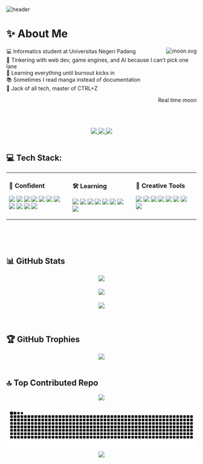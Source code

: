 ![header](https://capsule-render.vercel.app/api?type=waving&color=gradient&height=250&section=header&text=Dzaki%20Sultan%20Rabbani&fontSize=45&animation=fadeIn&fontAlignY=40&desc=Informatics%20Student%20%7C%20Web%20Dev%20Tinkerer%20%7C%20Chaos%20with%20Purpose&descSize=18&descAlignY=65)


# ✨️ About Me
<!-- <img align="right" src="files/8390-fubuki-shirakami-without-background.gif" alt="Fubuki Shirakami GIF" width="350px"> -->
<!-- real time -->
<a href="https://moon-svg.minung.dev">
  <img align="right" src="https://moon-svg.minung.dev/moon.svg?theme=basic" alt="moon.svg" />
</a>

💻 Informatics student at Universitas Negeri Padang<br>
🔧 Tinkering with web dev, game engines, and AI because I can’t pick one lane<br>
🌱 Learning everything until burnout kicks in<br>
📚 Sometimes I read manga instead of documentation<br>
🧠 Jack of all tech, master of CTRL+Z<br>
<div align="right"><p>Real time moon</p></div>
<br><br><br>

<div align="center">
  <a href="https://discordapp.com/users/823916335314632805">
    <img src="https://ziadoua.github.io/m3-Markdown-Badges/badges/Discord/discord1.svg">
  </a>
  <a href="https://www.instagram.com/dzakisultanr/">
    <img src="https://ziadoua.github.io/m3-Markdown-Badges/badges/Instagram/instagram1.svg">
  </a>
  <a href="mailto:dzakisultan012@gmail.com">
    <img src="https://ziadoua.github.io/m3-Markdown-Badges/badges/Gmail/gmail1.svg">
  </a>
</div><br>

## 💻 Tech Stack:
<table style="width: 100%;">
  <tr>
    <td style="width: 33%; vertical-align: top;">
      <h3>🧠 Confident</h3>
      <p>
        <img src="https://ziadoua.github.io/m3-Markdown-Badges/badges/C/c1.svg">
        <img src="https://ziadoua.github.io/m3-Markdown-Badges/badges/Python/python3.svg">
        <img src="https://ziadoua.github.io/m3-Markdown-Badges/badges/HTML/html1.svg">
        <img src="https://ziadoua.github.io/m3-Markdown-Badges/badges/CSS/css1.svg">
        <img src="https://ziadoua.github.io/m3-Markdown-Badges/badges/Javascript/javascript3.svg">
        <img src="https://ziadoua.github.io/m3-Markdown-Badges/badges/PHP/php2.svg">
        <img src="https://ziadoua.github.io/m3-Markdown-Badges/badges/MySQL/mysql1.svg">
        <img src="https://ziadoua.github.io/m3-Markdown-Badges/badges/Git/git1.svg">
        <img src="https://ziadoua.github.io/m3-Markdown-Badges/badges/Github/github1.svg">
        <img src="https://ziadoua.github.io/m3-Markdown-Badges/badges/MongoDB/mongodb1.svg">
        <img src="https://ziadoua.github.io/m3-Markdown-Badges/badges/PostgreSQL/postgresql1.svg">
      </p>
    </td>
    <td style="width: 33%; vertical-align: top;">
      <h3>🛠️ Learning</h3>
      <p>
        <img src="https://ziadoua.github.io/m3-Markdown-Badges/badges/NextJS/nextjs1.svg">
        <img src="https://ziadoua.github.io/m3-Markdown-Badges/badges/NodeJS/nodejs1.svg">
        <img src="https://ziadoua.github.io/m3-Markdown-Badges/badges/React/react1.svg">
        <img src="https://ziadoua.github.io/m3-Markdown-Badges/badges/TailwindCSS/tailwindcss1.svg">
        <img src="https://ziadoua.github.io/m3-Markdown-Badges/badges/Prisma/prisma1.svg">
        <img src="https://ziadoua.github.io/m3-Markdown-Badges/badges/TypeScript/typescript1.svg">
        <img src="https://ziadoua.github.io/m3-Markdown-Badges/badges/SQLite/sqlite1.svg">
        <img src="https://ziadoua.github.io/m3-Markdown-Badges/badges/KaliLinux/kalilinux1.svg">
      </p>
    </td>
    <td style="width: 33%; vertical-align: top;">
      <h3>🎨 Creative Tools</h3>
      <p>
        <img src="https://ziadoua.github.io/m3-Markdown-Badges/badges/VisualStudioCode/visualstudiocode1.svg">
        <img src="https://ziadoua.github.io/m3-Markdown-Badges/badges/Linux/linux1.svg">
        <img src="https://ziadoua.github.io/m3-Markdown-Badges/badges/Arduino/arduino1.svg">
        <img src="https://ziadoua.github.io/m3-Markdown-Badges/badges/Markdown/markdown1.svg">
        <img src="https://ziadoua.github.io/m3-Markdown-Badges/badges/Notion/notion1.svg">
        <img src="https://ziadoua.github.io/m3-Markdown-Badges/badges/Figma/figma1.svg">
        <img src="https://ziadoua.github.io/m3-Markdown-Badges/badges/Dribble/dribble1.svg">
        <img src="https://ziadoua.github.io/m3-Markdown-Badges/badges/Obsidian/obsidian1.svg">
      </p>
    </td>
  </tr>
</table><br><br>

<br>

## 📊 GitHub Stats
<div align="center">
  <img width="500" src="https://nirzak-streak-stats.vercel.app/?user=Nyot-Nyot&theme=aura&hide_border=false"><br><br>
  <img width="500" src="https://github-readme-stats.vercel.app/api?username=Nyot-Nyot&theme=aura&hide_border=false&include_all_commits=true&count_private=false"><br><br>
  <img width="500" src="https://github-readme-stats.vercel.app/api/top-langs/?username=Nyot-Nyot&theme=aura&hide_border=false&layout=compact"><br><br>
</div><br>

## 🏆 GitHub Trophies
<div align="center">
  <img src="https://github-profile-trophy.vercel.app/?username=Nyot-Nyot&theme=aura&no-frame=false&no-bg=true&margin-w=4">
</div><br>

## 🔝 Top Contributed Repo
<div align="center">
  <img src="https://github-contributor-stats.vercel.app/api?username=Nyot-Nyot&limit=5&theme=aura&combine_all_yearly_contributions=true">
</div><br>

<!--START_SECTION:waka-->
<!--END_SECTION:waka-->

<picture>
  <source media="(prefers-color-scheme: dark)" srcset="https://raw.githubusercontent.com/Nyot-Nyot/Nyot-Nyot/output/github-contribution-grid-snake-dark.svg" />
  <source media="(prefers-color-scheme: light)" srcset="https://raw.githubusercontent.com/Nyot-Nyot/Nyot-Nyot/output/github-contribution-grid-snake.svg" />
  <img alt="github-snake" src="https://raw.githubusercontent.com/Nyot-Nyot/Nyot-Nyot/output/github-contribution-grid-snake.svg" />
</picture>


<div align="center"><a href="https://u8views.com/github/Nyot-Nyot"><img align="center" src="https://u8views.com/api/v1/github/profiles/99807420/views/day-week-month-total-count.svg"></a></div>

<!-- Proudly created with GPRM + manual tweaks -->
